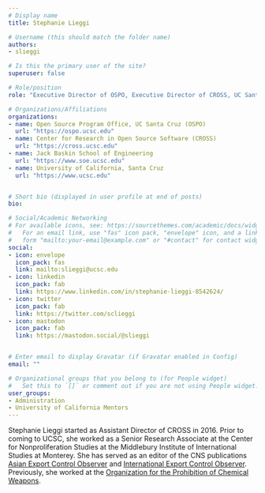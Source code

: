 ```yaml
---
# Display name
title: Stephanie Lieggi

# Username (this should match the folder name)
authors:
- slieggi

# Is this the primary user of the site?
superuser: false

# Role/position
role: "Executive Director of OSPO, Executive Director of CROSS, UC Santa Cruz"

# Organizations/Affiliations
organizations:
- name: Open Source Program Office, UC Santa Cruz (OSPO)
  url: "https://ospo.ucsc.edu"
- name: Center for Research in Open Source Software (CROSS)
  url: "https://cross.ucsc.edu"
- name: Jack Baskin School of Engineering
  url: "https://www.soe.ucsc.edu"
- name: University of California, Santa Cruz
  url: "https://www.ucsc.edu"


# Short bio (displayed in user profile at end of posts)
bio:

# Social/Academic Networking
# For available icons, see: https://sourcethemes.com/academic/docs/widgets/#icons
#   For an email link, use "fas" icon pack, "envelope" icon, and a link in the
#   form "mailto:your-email@example.com" or "#contact" for contact widget.
social:
- icon: envelope
  icon_pack: fas
  link: mailto:slieggi@ucsc.edu
- icon: linkedin
  icon_pack: fab
  link: https://www.linkedin.com/in/stephanie-lieggi-8542624/
- icon: twitter
  icon_pack: fab
  link: https://twitter.com/sclieggi
- icon: mastodon
  icon_pack: fab
  link: https://mastodon.social/@slieggi


# Enter email to display Gravatar (if Gravatar enabled in Config)
email: ""

# Organizational groups that you belong to (for People widget)
#   Set this to `[]` or comment out if you are not using People widget.  
user_groups:
- Administration
- University of California Mentors
---
```

Stephanie Lieggi started as Assistant Director of CROSS in 2016. Prior to coming to UCSC, she worked as a Senior Research Associate at the Center for Nonproliferation Studies at the Middlebury Institute of International Studies at Monterey. She has served as an editor of the CNS publications [Asian Export Control Observer](http://cns.miis.edu/pubs/observer/asian/) and [International Export Control Observer](http://cns.miis.edu/pubs/observer/). Previously, she worked at the [Organization for the Prohibition of Chemical Weapons](https://www.opcw.org/).
